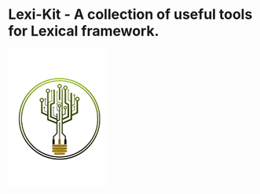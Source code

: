 # Lexi-Kit - A collection of useful tools for Lexical framework.

[//]: # (![Logo]&#40;./assets/logo-animated.svg&#41;)

<img src="./assets/logo-animated.svg" alt="Logo" width="200"/>
